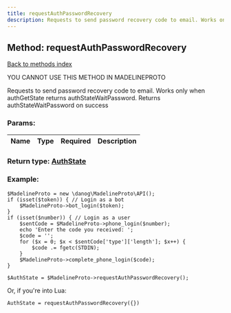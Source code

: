 ```yaml
---
title: requestAuthPasswordRecovery
description: Requests to send password recovery code to email. Works only when authGetState returns authStateWaitPassword. Returns authStateWaitPassword on success
---
```

## Method: requestAuthPasswordRecovery  
[Back to methods index](index.md)


YOU CANNOT USE THIS METHOD IN MADELINEPROTO


Requests to send password recovery code to email. Works only when authGetState returns authStateWaitPassword. Returns authStateWaitPassword on success

### Params:

| Name     |    Type       | Required | Description |
|----------|:-------------:|:--------:|------------:|


### Return type: [AuthState](../types/AuthState.md)

### Example:


```
$MadelineProto = new \danog\MadelineProto\API();
if (isset($token)) { // Login as a bot
    $MadelineProto->bot_login($token);
}
if (isset($number)) { // Login as a user
    $sentCode = $MadelineProto->phone_login($number);
    echo 'Enter the code you received: ';
    $code = '';
    for ($x = 0; $x < $sentCode['type']['length']; $x++) {
        $code .= fgetc(STDIN);
    }
    $MadelineProto->complete_phone_login($code);
}

$AuthState = $MadelineProto->requestAuthPasswordRecovery();
```

Or, if you're into Lua:

```
AuthState = requestAuthPasswordRecovery({})
```


